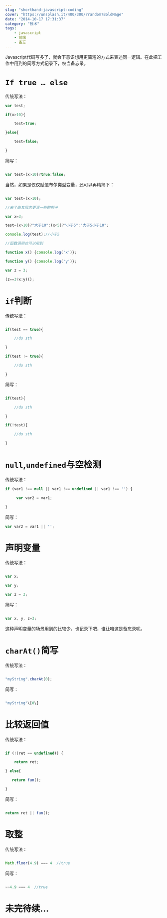 ```yaml
---
slug: "shorthand-javascript-coding"
cover: "https://unsplash.it/400/300/?random?BoldMage"
date: "2014-10-17 17:31:37"
category: "技术"
tags:
    - javascript
    - 前端
    - 备忘
---
```

Javascript代码写多了，就会下意识想用更简短的方式来表述同一逻辑。在此把工作中用到的简写方式记录下，权当备忘录。

[](#If-true-…-else "If true … else")`If true … else`
====================================================

传统写法：  
``` js
var test;

if(x>10){

    test=true;

}else{

    test=false;

}
```
简写：  

``` js

var test=(x>10)?true:false;
``` 
当然，如果是仅仅赋值布尔类型变量，还可以再精简下：  
``` js

var test=(x>10);

//来个嵌套层次更深一些的例子

var x=3;

test=(x>10)?"大于10":(x<5)?"小于5":"大于5小于10";

console.log(test);//小于5

//函数调用也可以用到

function x() {console.log('x')};

function y() {console.log('y')};

var z = 3;

(z==3?x:y)();
``` 
[](#if判断 "if判断")`if`判断
======================

传统写法：  
``` js

if(test == true){

    //do sth

}

if(test != true){

    //do sth

}
``` 
简写：  
``` js

if(test){

    //do sth

}

if(!test){

    //do sth

}
``` 
[](#null-undefined与空检测 "null,undefined与空检测")`null`,`undefined`与空检测
==================================================================

传统写法：  
``` js
if (var1 !== null || var1 !== undefined || var1 !== '') {

     var var2 = var1;

}
``` 
简写：  

``` js
var var2 = var1 || '';
``` 
[](#声明变量 "声明变量")声明变量
====================

传统写法：  
``` js

var x;

var y;

var z = 3;
``` 
简写：  

``` js

var x, y, z=3;
``` 
这种声明变量的场景用到的比较少，也记录下吧，谁让咱这是备忘录呢。

[](#charAt-简写 "charAt()简写")`charAt()`简写
=======================================

传统写法：  

``` js

"myString".charAt(0);
``` 
简写：  

``` js

"myString"\[0\]
``` 
[](#比较返回值 "比较返回值")比较返回值
=======================

传统写法：  
``` js

if (!(ret == undefined)) {

    return ret;

} else{

   return fun();

}
``` 
简写：  
``` js

return ret || fun();
``` 
[](#取整 "取整")取整
==============

传统写法：  
``` js

Math.floor(4.9) === 4  //true
```
简写：  
``` js

~~4.9 === 4  //true
```
[](#未完待续… "未完待续…")未完待续…
=======================